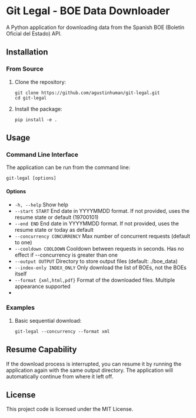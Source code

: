 # Git Legal - BOE Data Downloader

A Python application for downloading data from the Spanish BOE (Boletín Oficial del Estado) API.

## Installation

### From Source

1. Clone the repository:
   ```
   git clone https://github.com/agustinhuman/git-legal.git
   cd git-legal
   ```

2. Install the package:
   ```
   pip install -e .
   ```

## Usage

### Command Line Interface

The application can be run from the command line:

```
git-legal [options]
```

#### Options

-  `-h, --help`            Show help
- `--start START`         End date in YYYYMMDD format. If not provided, uses the resume state or default (19700101)
- `--end END`            End date in YYYYMMDD format. If not provided, uses the resume state or today as default
- `--concurrency CONCURRENCY`      Max number of concurrent requests (default to one)
- `--cooldown COOLDOWN`   Cooldown between requests in seconds. Has no effect if --concurrency is greater than one
- `--output OUTPUT`       Directory to store output files (default: ./boe_data)
- `--index-only INDEX_ONLY`      Only download the list of BOEs, not the BOEs itself
- `--format {xml,html,pdf}`      Format of the downloaded files. Multiple appearance supported
- 
### Examples

1. Basic sequential download:
   ```
   git-legal --concurrency --format xml
   ```

## Resume Capability

If the download process is interrupted, you can resume it by running the application again with the same output directory. The application will automatically continue from where it left off.

## License

This project code is licensed under the MIT License.
